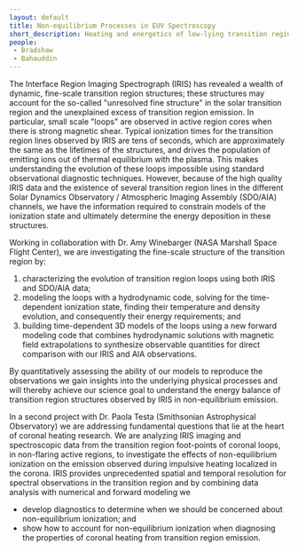 ```yaml
---
layout: default
title: Non-equilibrium Processes in EUV Spectroscopy
short_description: Heating and energetics of low-lying transition region loops in IRIS data
people:
 - Bradshaw
 - Bahauddin
---
```



The Interface Region Imaging Spectrograph (IRIS) has revealed a wealth of dynamic, fine-scale transition region structures; these structures may account for the so-called "unresolved fine structure" in the solar transition region and the unexplained excess of transition region emission. In particular, small scale "loops" are observed in active region cores when there is strong magnetic shear. Typical ionization times for the transition region lines observed by IRIS are tens of seconds, which are approximately the same as the lifetimes of the structures, and drives the population of emitting ions out of thermal equilibrium with the plasma. This makes understanding the evolution of these loops impossible using standard observational diagnostic techniques. However, because of the high quality IRIS data and the existence of several transition region lines in the different Solar Dynamics Observatory / Atmospheric Imaging Assembly (SDO/AIA) channels, we have the information required to constrain models of the ionization state and ultimately determine the energy deposition in these structures.

Working in collaboration with Dr. Amy Winebarger (NASA Marshall Space Flight Center), we are investigating the fine-scale structure of the transition region by: 

1. characterizing the evolution of transition region loops using both IRIS and SDO/AIA data; 
2. modeling the loops with a hydrodynamic code, solving for the time-dependent ionization state, finding their temperature and density evolution, and consequently their energy requirements; and 
3. building time-dependent 3D models of the loops using a new forward modeling code that combines hydrodynamic solutions with magnetic field extrapolations to synthesize observable quantities for direct comparison with our IRIS and AIA observations. 

By quantitatively assessing the ability of our models to reproduce the observations we gain insights into the underlying physical processes and will thereby achieve our science goal to understand the energy balance of transition region structures observed by IRIS in non-equilibrium emission.

In a second project with Dr. Paola Testa (Smithsonian Astrophysical Observatory) we are addressing fundamental questions that lie at the heart of coronal heating research. We are analyzing IRIS imaging and spectroscopic data from the transition region foot-points of coronal loops, in non-flaring active regions, to investigate the effects of non-equilibrium ionization on the emission observed during impulsive heating localized in the corona. IRIS provides unprecedented spatial and temporal resolution for spectral observations in the transition region and by combining data analysis with numerical and forward modeling we

* develop diagnostics to determine when we should be concerned about non-equilibrium ionization; and 
* show how to account for non-equilibrium ionization when diagnosing the properties of coronal heating from transition region emission.
